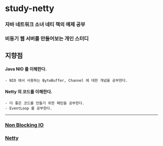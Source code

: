 
# study-netty

### 자바 네트워크 소녀 네티 책의 예제 공부
### 비동기 웹 서버를 만들어보는 개인 스터디

## 지향점

#### Java NIO 를 이해한다.
    - NIO 에서 사용하는 ByteBuffer, Channel 에 대한 개념을 공부한다.

#### Netty 의 코드를 이해한다.
    - 더 좋은 코드를 만들기 위한 패턴을 공부한다.
    - EventLoop 를 공부한다.

<hr>

### [Non Blocking IO](description/NonBlocking%20IO.md)

### [Netty](description/Netty.md)
